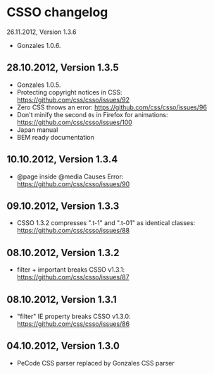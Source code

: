 CSSO changelog
===================

26.11.2012, Version 1.3.6

- Gonzales 1.0.6.

28.10.2012, Version 1.3.5
-------------------------

- Gonzales 1.0.5.
- Protecting copyright notices in CSS: https://github.com/css/csso/issues/92
- Zero CSS throws an error: https://github.com/css/csso/issues/96
- Don't minify the second `0s` in Firefox for animations: https://github.com/css/csso/issues/100
- Japan manual
- BEM ready documentation

10.10.2012, Version 1.3.4 
-------------------------

- @page inside @media Causes Error: https://github.com/css/csso/issues/90

09.10.2012, Version 1.3.3 
-------------------------

- CSSO 1.3.2 compresses ".t-1" and ".t-01" as identical classes: https://github.com/css/csso/issues/88

08.10.2012, Version 1.3.2 
-------------------------

- filter + important breaks CSSO v1.3.1: https://github.com/css/csso/issues/87

08.10.2012, Version 1.3.1
-------------------------

- "filter" IE property breaks CSSO v1.3.0: https://github.com/css/csso/issues/86

04.10.2012, Version 1.3.0 
-------------------------

- PeCode CSS parser replaced by Gonzales CSS parser
